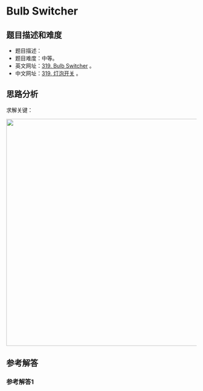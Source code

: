 # Bulb Switcher

## 题目描述和难度
+ 题目描述：
+ 题目难度：中等。
+ 英文网址：[319. Bulb Switcher](https://leetcode.com/problems/bulb-switcher/description/)  。
+ 中文网址：[319. 灯泡开关](https://leetcode-cn.com/problems/bulb-switcher/description/)  。
## 思路分析
求解关键：

<img src="https://liweiwei1419.github.io/images/leetcode-solution/" width="600">

## 参考解答
### 参考解答1

```java

```
